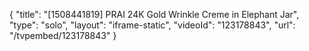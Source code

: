 {
    "title": "[1508441819] PRAI 24K Gold Wrinkle  Creme in Elephant Jar",
    "type": "solo",
    "layout": "iframe-static",
    "videoId": "123178843",
    "url": "\/tvpembed\/123178843"
}